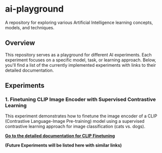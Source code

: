 # ai-playground

A repository for exploring various Artificial Intelligence learning concepts, models, and techniques.

## Overview

This repository serves as a playground for different AI experiments. Each experiment focuses on a specific model, task, or learning approach. Below, you'll find a list of the currently implemented experiments with links to their detailed documentation.

## Experiments

### 1. Finetuning CLIP Image Encoder with Supervised Contrastive Learning

This experiment demonstrates how to finetune the image encoder of a CLIP (Contrastive Language-Image Pre-training) model using a supervised contrastive learning approach for image classification (cats vs. dogs).

**[Go to the detailed documentation for CLIP Finetuning](src/docs/finetune_clip.md)**


**(Future Experiments will be listed here with similar links)**